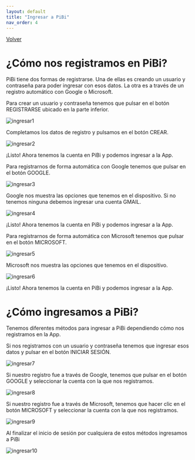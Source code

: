 ```yaml
---
layout: default
title: "Ingresar a PiBi"
nav_order: 4
---
```

[Volver](index.md)

# ¿Cómo nos registramos en PiBi? 

PiBi tiene dos formas de registrarse. Una de ellas es creando un usuario y contraseña para poder ingresar con esos datos. La otra es a través de un registro automático con Google o Microsoft. 

Para crear un usuario y contraseña tenemos que pulsar en el botón REGISTRARSE ubicado en la parte inferior. 

![ingresar1](Media/Ingresar/ingresar1.png)

Completamos los datos de registro y pulsamos en el botón CREAR. 

![ingresar2](Media/Ingresar/ingresar2.png)

¡Listo! Ahora tenemos la cuenta en PiBi y podemos ingresar a la App. 

Para registrarnos de forma automática con Google tenemos que pulsar en el botón GOOGLE. 

![ingresar3](Media/Ingresar/ingresar3.png) 

Google nos muestra las opciones que tenemos en el dispositivo. Si no tenemos ninguna debemos ingresar una cuenta GMAIL. 

![ingresar4](Media/Ingresar/ingresar4.png) 

¡Listo! Ahora tenemos la cuenta en PiBi y podemos ingresar a la App. 

Para registrarnos de forma automática con Microsoft tenemos que pulsar en el botón MICROSOFT. 

![ingresar5](Media/Ingresar/ingresar5.png) 

Microsoft nos muestra las opciones que tenemos en el dispositivo. 

![ingresar6](Media/Ingresar/ingresar6.png) 

¡Listo! Ahora tenemos la cuenta en PiBi y podemos ingresar a la App. 

# ¿Cómo ingresamos a PiBi? 

Tenemos diferentes métodos para ingresar a PiBi dependiendo cómo nos registramos en la App.  

Si nos registramos con un usuario y contraseña tenemos que ingresar esos datos y pulsar en el botón INICIAR SESIÓN. 

![ingresar7](Media/Ingresar/ingresar7.png)  

Si nuestro registro fue a través de Google, tenemos que pulsar en el botón GOOGLE y seleccionar la cuenta con la que nos registramos. 

![ingresar8](Media/Ingresar/ingresar8.png) 

Si nuestro registro fue a través de Microsoft, tenemos que hacer clic en el botón MICROSOFT y seleccionar la cuenta con la que nos registramos. 

![ingresar9](Media/Ingresar/ingresar9.png) 

Al finalizar el inicio de sesión por cualquiera de estos métodos ingresamos a PiBi 

![ingresar10](Media/Ingresar/ingresar10.png) 